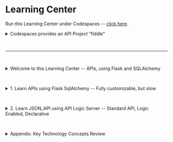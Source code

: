 # Learning Center

Run this Learning Center under Codespaces -- [click here](https://github.com/codespaces/new?hide_repo_select=true&ref=main&repo=640987487).


<details markdown>

<br>

<summary>Codespaces provides an API Project "fiddle"</summary>

Akin to a JSFiddle, Codespaces creates a complete executable environment with **zero install or configuration**.  The environment includes sample projects and databases - running in **VSCode *in your Browser*** - so you can test, debug and experiment with no risk.

</details fiddle>

&nbsp;

----

&nbsp;

<details markdown>

<br>

<summary>Welcome to this Learning Center -- APIs, using Flask and SQLAlchemy</summary>

This Learning Center is designed to help you learn about creating APIs, specifically JSON:APIs, using Python Flask and SQLAlchemy.  



Most database applications require **networked database access**. You simply cannot call database access libraries (e.g., ODBC, JDBC) from a mobile app or a remote computer (B2B or application integration).

**RESTful APIs** have become a common element of a modern software architecture to provide such access.  Microservice concepts stress that **APIs should enforce the *business logic*** for integrity and security.

This contains 2 ready-to-run projects:<br>

| Project | What it is | Use it to explore... | Notes |
|:---- |:------|:-----------|:-----------|
| 1. Learn APIs using Flask SqlAlchemy | Northwind Database<br>- Single Endpoint | **Flask / SQLAlchemy** basics | With HTTP, REST background |
| 2. Learn JSON_API using API Logic Server | Northwind Database<br> - All Endpoints<br>- With Logic | **JSON:API**, and<br>Rule-based business logic | You can start here if only interested in JSON:API |
| Next Steps | Create other sample databases | More examples - initial project creation from Database |

&nbsp;

These projects use the [Northwind Sample Database](https://apilogicserver.github.io/Docs/Sample-Database/) (customers, orders, products).

> Suggestion: close *Welcome to this Learning Center*, above, to proceed.

&nbsp;
&nbsp;

---

</details>

&nbsp;

<details markdown>

<br>

<summary>1. Learn APIs using Flask SqlAlchemy -- Fully customizable, but slow</summary>

This first app (_1. Learn Flask / SQLAlchemy_) illustrates a typical framework-based approach for creating projects - a minimal project for seeing core Flask and SQLAlchemy services in action.  Let's run/test it, then explore the code.

To run, use the Run Configuration, and test with `cURL`.  

<details markdown>

<summary>&nbsp;&nbsp;&nbsp;Show me how </summary>

&nbsp;

To run the basic app:

1. Click **Run and Debug** (you should see **1. Learn APIs using Flask SqlAlchemy**), and the green button to start the server

2. Copy the `cURL` text

3. Create a new `bash`/`zsh` window, and paste the `cURL` text

![](https://github.com/ApiLogicServer/Docs/blob/main/docs/images/tutorial/1-basic-app-tutorial.png?raw=true)

</details>

&nbsp;

[Open the readme](./1.%20Learn%20APIs%20using%20Flask%20SqlAlchemy/readme.md) for background APIs, Flask, SQLAlchemy, and a walk-through of the code.

When you are done, **stop** the server (Step 3).

&nbsp;

<details markdown>

<summary>&nbsp;&nbsp;&nbsp;--> Fully Customizable, but Faster Would Be Better</summary>

&nbsp;

Frameworks are flexible, and leverage your existing dev environment (IDE, git, etc).  But the manual effort is time-consuming, and complex.  This minimal project **does not provide:**

<img align="right" width="150" height="150" src="https://github.com/ApiLogicServer/Docs/blob/main/docs/images/vscode/app-fiddle/horse-feathers.jpg?raw=true" alt="Horse Feathers">

* an API endpoint for each table

    * We saw above it's straightforward to provide a *single endpoint.*  It's quite another matter -- ***weeks to months*** -- to provide endpoints for **all** the tables, with pagination, filtering, and related data access.  That's a horse of an entirely different feather.<br><br>

* a User Interface

* any security, or business logic (multi-table derivations and constraints).

Below, we'll see an approach that combines the ***flexibility of a framework with the speed of low-code.***

</details>

&nbsp;

> You might want to close _1. Learn APIs using Flask SqlAlchemy..._, above.

&nbsp;

&nbsp;

---

</details>

&nbsp;



<details markdown>

<summary>2. Learn JSON_API using API Logic Server -- Standard API, Logic Enabled, Declarative</summary>

<br>

This project:

* Implements a **JSON:API -- a API standard definition** for filtering, sorting, pagination, and multi-table retrieval.  It also provides Swagger, for exploring the API.

* Was **built using API Logic Server** --  an open source project providing:

  * **Automatic Creation:** a single command creates the project from your database (including an Admin App)
  * **Customize with your IDE:** declare spreadsheet-like rules for business logic, and code extra API endpoints

Let's &nbsp;  a) Run the project, &nbsp; b) Explore the JSON:API, &nbsp; and c) Explore JSON:API Update Logic.

&nbsp;


<details markdown>

<summary>&nbsp;&nbsp;&nbsp;a) Run the project</summary>

&nbsp;

1. Start the Server:

    1. Click **Run and Debug**
    2. Use the dropdown to select **2. Learn JSON_API using API Logic Server**, and
    3. Click the green button to start the server
<br><br>

2. Start the Browser at localhost:5656, using the **url shown in the console log**.
  * This opens the Admin App, which provides access to Swagger.

![](https://apilogicserver.github.io/Docs/images/tutorial/2-apilogicproject-tutorial.png)

</details run project>

&nbsp;

<details markdown>

<summary>&nbsp;&nbsp;&nbsp;b) Explore JSON:API Get</summary>

&nbsp;

JSON:API is:

* a **Standardized API** definition, eliminating **complex and time-consuming design**
* **Self-service**, with *consumer-defined* response inclusion
  * Similar to GraphQL, this enables clients to travserse the exact set of related data they need, rather than making do with a set of resources pre-defined by the server team

This project implements the JSON:API style, providing an enterprise-class API:

* An endpoint for each table, with CRUD support - create, read, update and delete.
* Get requests provide filtering, sorting, and pagination.
* APIs include related data access, based on relationships in the models file (typically derived from foreign keys).

&nbsp;

<details markdown>

<summary>&nbsp;&nbsp;&nbsp;&nbsp;&nbsp;&nbsp;b.1) Explore with Swagger </summary>

&nbsp;

Automatic Swagger: from the **Home** page of the Admin App, execute it like this:

  1. Click **2. API, with oas/Swagger**
  2. Click **Customer**
  3. Click **Get**
  4. Click **Try it out**
  5. Click **Execute**:

![](https://apilogicserver.github.io/Docs/images/tutorial/explore-api.png)  

</details swagger>

&nbsp;

<details markdown>

<summary>&nbsp;&nbsp;&nbsp;&nbsp;&nbsp;&nbsp;b.2) Consumer-defined response inclusion</summary>

&nbsp;

Note the `include` argument; you can specify:

```
OrderList,OrderList.OrderDetailList,OrderList.OrderDetailList.Product
```

You can paste the `Customer` response into tools like [jsongrid](https://jsongrid.com/json-grid):

![](https://apilogicserver.github.io/Docs/images/tutorial/jsongrid.png)

</details consumer>

&nbsp;

<details markdown>

<summary>&nbsp;&nbsp;&nbsp;&nbsp;&nbsp;&nbsp;b.3) Extensible: Python, Flask, SQLAlchemy </summary>

&nbsp;

All the API functions so far were completely created by API Logic Server.  As required, you extend the API using standard Python, Flask and SQLAlchemy.

See the code in `api/customize_api.py`, and find the code `order()`.  Test it with the cURL string provided in the comments.

You can also make the endpoint **visible in swagger**.  Find the code `ServicesEndPoint(safrs.JABase)`.

</details extensible>

</details what is json:api>

&nbsp;
<details markdown>

<summary>&nbsp;&nbsp;&nbsp;c) Explore JSON:API Update Logic </summary>

&nbsp;

APIs must ensure that updates adhere to business rules: **multi-table derivations and constraints**.  Such business logic is critical, and often constitutes **nearly half the code**.

API Logic Server enables you to declare **spreadsheet-like rules** for multi-table derivations and constraints, extensible with Python.  Just as a spreadsheet simplifies financial analysis, these **rules are 40X more concise than code.**

* Rules are declared in `logic/declare_logic.py` (IDE provides *code completion*)

* For more on rules, see `logic/readme_declare_logic.py`

&nbsp;

<details markdown>

<summary>&nbsp;&nbsp;&nbsp;What is API Logic Server </summary>

&nbsp;

**What is Installed**

API Logic server installs with `pip`, in a docker container, or in codespaces.  As shown below, it consists of a:

* **CLI:** the `ApiLogicServer create` command you saw above
* **Runtime Packages:** for API, UI and Logic execution<br>

![](https://apilogicserver.github.io/Docs/images/Architecture-What-Is.png)

&nbsp;

**Development Architecture**

It operates as shown below:

* A) Create your database as usual

* B) Use the CLI to generate an executable project

  * The system reads your database to create an executable API Logic Project

* C) Customize and debug it in VSCode, PyCharm, etc.


![](https://apilogicserver.github.io/Docs/images/creates-and-runs.png)

&nbsp;

**Standard, Scalable Modern Architecture**

* A modern 3-tiered architecture, accessed by **APIs**
* Logic is **automatically reused**, factored out of web apps and custom services
* **Containerized** for scalable cloud deployment - the project includes a dockerfile to containerize it to DockerHub.


![API Logic Server Intro](https://apilogicserver.github.io/Docs/images/Architecture.png)

</details what is api logic server>

&nbsp;

**Patch to test logic**

If we:

1. Set the breakpoint as shown in the screenshot below, and then 
2. `Patch` the data below

```bash
curl -X 'PATCH' \
  'http://localhost:5656/api/OrderDetail/1040/' \
  -H 'accept: application/vnd.api+json' \
  -H 'Content-Type: application/json' \
  -d '{
  "data": {
    "attributes": {
      "Quantity": 160
    },
    "type": "OrderDetail",
    "id": "1040"
  }
}'
```

We see the log of logic execution (note the **rule chaining**), and the system state at our breakpoint:

![API Logic Server Intro](https://apilogicserver.github.io/Docs/images/tutorial/patch-orderdetail.png)


&nbsp;

Use the [```Detailed Tutorial```](./2.%20Learn%20JSON_API%20using%20API%20Logic%20Server/tutorial.md) to further explore this app.  

&nbsp;

<details markdown>

&nbsp;

<summary>Key Takeaways: Instant App/API, Fully Flexible, Unique Declarative Rules</summary>

This has been a quick look at the *fastest and simplest** way to create **modern, scalable API-based database systems:**

1. Use the `ApiLogicServer create` command to create a Flask/SQLAlchemy project from your database. Zero learning curve. Projects are **instantly executable**, providing:

    * **an Admin App:** multi-page, multi-table apps -- ready for business user agile collaboration
    * **an API:** end points for each table, with filtering, sorting, pagination and related data access -- ready for custom app dev<br><br>

2. **Open Flexibility:** leverage standards for development and deployment:

    * Dev: customize and debug with **<span style="background-color:Azure;">standard dev tools</span>**.  Use *your IDE (e.g. <span style="background-color:Azure;">VSCode, PyCharm</span>)*, <span style="background-color:Azure;">Python</span>, and Flask/SQLAlchemy to create new services.  Manage projects with <span style="background-color:Azure;">GitHub</span>.

    * Deploy: **containerize** your project - deploy on-premise or to the cloud <span style="background-color:Azure;">(Azure, AWS, etc)</span>.
    
    * *Flexible as a framework, Faster then Low Code for Admin Apps*

3. ***Declare* security and multi-table constraint/validation logic**, using **declarative spreadsheet-like rules**.  Addressing the backend *half* of your system, logic consists of rules, extensible with Python event code.

     * *40X more concise than code - unique to API Logic Server*<br><br>

</details key takeaways>

&nbsp;

<details markdown>

&nbsp;

<summary>Notes, Next Steps: New Projects</summary>

**Project Structure**

<details markdown>

&nbsp;

<summary>Project Structure</summary>

This tutorial is actually 3 independent projects.  When you create a project using `ApiLogicServer create --project_name=my_project`, the system will create a free-standing project.  The project will include your container settings, IDE settings etc, so you can just open it your IDE to run and debug.

</details project structure>

&nbsp;

**Creating New Projects**

<details markdown>

<summary>Creating New Projects</summary>

As shown above, it's easy to create projects with a single command.  To help you explore, ApiLogicServer provides several pre-installed sqlite sample databases:

```bash
cd tutorial

ApiLogicServer create --db_url=sqlite:///sample_db.sqlite --project_name=nw

# that's a bit of a mouthful, so abbreviations are provided for pre-included samples
ApiLogicServer create --project_name=nw --db_url=nw-                       # same sample as 2, above
ApiLogicServer create --project_name=chinook --db_url=chinook              # artists and albums
ApiLogicServer create --project_name=classicmodels --db_url=classicmodels  # customers, orders
ApiLogicServer create --project_name=todo --db_url=todo                    # 1 table database

```
Then, **restart** the server as above, using the pre-created Run Configuration for `Execute <new project>`.<br><br>

> Next, try it on your own databases: if you have a database, you can have an API and an Admin app in minutes.

&nbsp;

<details markdown>

<summary> SQLAlchemy url required for your own databases </summary>

&nbsp;

The system provides shorthand notations for the pre-installed sample databases above.  For your own databases, you will need to provide a SQLAlchemy URI for the `db_url` parameter.  These can be tricky - try `ApiLogicServer examples`, or, when all else fails, [try the docs](https://apilogicserver.github.io/Docs/Database-Connectivity/).

Click here for the [docs](https://apilogicserver.github.io/Docs/).

</details url>

</details new projects>

</details notes next steps>

</details explore api logic server>

&nbsp;

&nbsp;

---

</details 2. JSON_API>

&nbsp;

<details markdown>

<summary>Appendix: Key Technology Concepts Review</summary>


<p align="center">
  <h2 align="center">Key Technology Concepts</h2>
</p>
<p align="center">
  Select a skill of interest, and<br>Click the link to see sample code
</p>
&nbsp;


| Tech Area | Skill | App_Fiddle Example | APILogicProject Logic Example | Notes   |
|:---- |:------|:-----------|:--------|:--------|
| __Flask__ | Setup | [```flask_basic.py```](1.%20Learn%20APIs%20using%20Flask%20SqlAlchemy/flask_basic.py) |  [```api_logic_server_run.py```](./2.%20Learn%20JSON_API%20using%20API%20Logic%20Server/api_logic_server_run.py) |  |
|  | Events | |  [```ui/admin/admin_loader.py```](./2.%20Learn%20JSON_API%20using%20API%20Logic%20Server/ui/admin/admin_loader.py) |  |
| __API__ | Create End Point | [```api/end_points.py```](1.%20Learn%20APIs%20using%20Flask%20SqlAlchemy/api/end_points.py) | [```api/customize_api.py```](./2.%20Learn%20JSON_API%20using%20API%20Logic%20Server/api/customize_api.py) |  see `def order():` |
|  | Call endpoint |  | [```test/.../place_order.py```](./2.%20Learn%20JSON_API%20using%20API%20Logic%20Server/test/api_logic_server_behave/features/steps/place_order.py) | |
| __Config__ | Config | [```config.py```](./2.%20Learn%20JSON_API%20using%20API%20Logic%20Server/config.py) | | |
|  | Env variables |  | [```config.py```](./2.%20Learn%20JSON_API%20using%20API%20Logic%20Server/config.py) | os.getenv(...)  |
| __SQLAlchemy__ | Data Model Classes | [```database/models.py```](./2.%20Learn%20JSON_API%20using%20API%20Logic%20Server/database/models.py) |  |  |
|  | Read / Write | [```api/end_points.py```](3.%20Basic_App/api/end_points.py) | [```api/customize_api.py```](./2.%20Learn%20JSON_API%20using%20API%20Logic%20Server/api/customize_api.py) | see `def order():`  |
|  | Multiple Databases |  | [```database/bind_databases.py```](./2.%20Learn%20JSON_API%20using%20API%20Logic%20Server/database/bind_databases.py) |   |
|  | Events |  | [```security/system/security_manager.py```](./2.%20Learn%20JSON_API%20using%20API%20Logic%20Server/security/system/security_manager.py) |  |
| __Logic__ | Business Rules | n/a | [```logic/declare_logic.py```](./2.%20Learn%20JSON_API%20using%20API%20Logic%20Server/logic/declare_logic.py) | ***Unique*** to API Logic Server  |
| __Security__ | Multi-tenant | n/a | [```security/declare_security.py```](./2.%20Learn%20JSON_API%20using%20API%20Logic%20Server/security/declare_security.py) |   |
| __Behave__ | Testing |  | [```test/.../place_order.py```](./2.%20Learn%20JSON_API%20using%20API%20Logic%20Server/test/api_logic_server_behave/features/steps/place_order.py) |  |
| __Alembic__ | Schema Changes |  | [```database/alembic/readme.md```](./2.%20Learn%20JSON_API%20using%20API%20Logic%20Server/database/alembic/readme.md) |   |
| __Docker__ | Dev Env | | [```.devcontainer/devcontainer.json```](.devcontainer/devcontainer.json) | See also "For_VS_Code.dockerFile" |
|  | Containerize Project |  | [```devops/docker/build-container.dockerfile```](./2.%20Learn%20JSON_API%20using%20API%20Logic%20Server/devops/docker/build-container.dockerfile) |  |